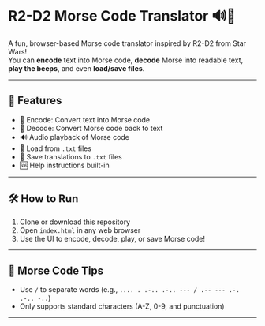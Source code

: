 # R2-D2 Morse Code Translator 🔊📡

A fun, browser-based Morse code translator inspired by R2-D2 from Star Wars!  
You can **encode** text into Morse code, **decode** Morse into readable text, **play the beeps**, and even **load/save files**.

---

## 🚀 Features

- 🔁 Encode: Convert text into Morse code
- 🔄 Decode: Convert Morse code back to text
- 🔊 Audio playback of Morse code
- 📂 Load from `.txt` files
- 💾 Save translations to `.txt` files
- 🆘 Help instructions built-in

---

## 🛠️ How to Run

1. Clone or download this repository
2. Open `index.html` in any web browser
3. Use the UI to encode, decode, play, or save Morse code!

---

## 🧠 Morse Code Tips

- Use `/` to separate words (e.g., `.... . .-.. .-.. --- / .-- --- .-. .-.. -..`)
- Only supports standard characters (A-Z, 0-9, and punctuation)

---
